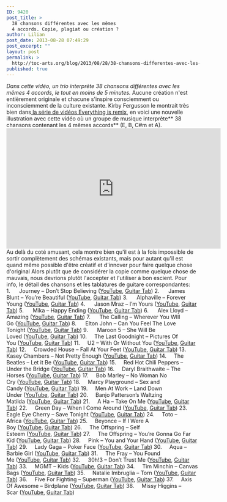 ```yaml
---
ID: 9420
post_title: >
  38 chansons différentes avec les mêmes
  4 accords. Copie, plagiat ou création ?
author: Lilian
post_date: 2013-08-28 07:49:29
post_excerpt: ""
layout: post
permalink: >
  http://toc-arts.org/blog/2013/08/28/38-chansons-differentes-avec-les-memes-4-accords-copie-plagiat-ou-creation/
published: true
---
```

*Dans cette vidéo, un trio interprète 38 chansons différentes avec les mêmes 4 accords, le tout en moins de 5 minutes.* Aucune création n'est entièrement originale et chacune s'inspire consciemment ou inconsciemment de la culture existante. Kirby Fergusson le montrait très bien dans[ la série de vidéos Everything is remix][1], en voici une nouvelle illustration avec cette vidéo où un groupe de musique interprète** 38 chansons contenant les 4 mêmes accords** (E, B, C#m et A). <iframe src="http://www.youtube.com/embed/5pidokakU4I" height="315" width="560" frameborder="0"></iframe> Au delà du coté amusant, cela montre bien qu'il est à la fois impossible de sortir complètement des schémas existants, mais pour autant qu'il est quand même possible d'être créatif et d'innover pour faire quelque chose d'original Alors plutôt que de considérer la copie comme quelque chose de mauvais, nous devrions plutôt l'accepter et l'utiliser à bon escient. Pour info, le détail des chansons et les tablatures de guitare correspondantes: 1.      Journey – Don’t Stop Believing (<a href="http://www.youtube.com/watch?v=A0H3bJHWGl4" target="_blank">YouTube</a>, <a href="http://tabs.ultimate-guitar.com/j/journey/dont_stop_believing_ver2_crd.htm" target="_blank">Guitar Tab</a>) 2.      James Blunt – You’re Beautiful (<a href="http://www.youtube.com/watch?v=oofSnsGkops" target="_blank">YouTube</a>, <a href="http://tabs.ultimate-guitar.com/j/james_blunt/youre_beautiful_ver3_crd.htm" target="_blank">Guitar Tab</a>) 3.      Alphaville – Forever Young (<a href="http://www.youtube.com/watch?v=t1TcDHrkQYg" target="_blank">YouTube</a>, <a href="http://tabs.ultimate-guitar.com/a/alphaville/forever_young_crd.htm" target="_blank">Guitar Tab</a>) 4.      Jason Mraz – I’m Yours (<a href="http://www.youtube.com/watch?v=EkHTsc9PU2A" target="_blank">YouTube</a>, <a href="http://tabs.ultimate-guitar.com/j/jason_mraz/im_yours_ver2_crd.htm" target="_blank">Guitar Tab</a>) 5.      Mika – Happy Ending (<a href="http://www.youtube.com/watch?v=bfKnhZ5_WNA" target="_blank">YouTube</a>, <a href="http://tabs.ultimate-guitar.com/m/mika/happy_ending_crd.htm" target="_blank">Guitar Tab</a>) 6.      Alex Lloyd – Amazing (<a href="http://www.youtube.com/watch?v=0TcUKK6UDHM" target="_blank">YouTube</a>, <a href="http://tabs.ultimate-guitar.com/a/alex_lloyd/amazing_crd.htm" target="_blank">Guitar Tab</a>) 7.      The Calling – Wherever You WIll Go (<a href="http://www.youtube.com/watch?v=iAP9AF6DCu4" target="_blank">YouTube</a>, <a href="http://tabs.ultimate-guitar.com/c/calling/wherever_you_will_go_crd.htm" target="_blank">Guitar Tab</a>) 8.      Elton John – Can You Feel The Love Tonight (<a href="http://www.youtube.com/watch?v=W9_nXlvY6Io" target="_blank">YouTube</a>, <a href="http://tabs.ultimate-guitar.com/e/elton_john/can_you_feel_the_love_tonight_ver2_crd.htm" target="_blank">Guitar Tab</a>) 9.      Maroon 5 – She Will Be Loved (<a href="http://www.youtube.com/watch?v=nIjVuRTm-dc" target="_blank">YouTube</a>, <a href="http://tabs.ultimate-guitar.com/m/maroon_5/she_will_be_loved_crd.htm" target="_blank">Guitar Tab</a>) 10.     The Last Goodnight – Pictures Of You (<a href="http://www.youtube.com/watch?v=Z7ksR-HZSqI" target="_blank">YouTube</a>, <a href="http://tabs.ultimate-guitar.com/t/the_last_goodnight/pictures_of_you_ver4_crd.htm" target="_blank">Guitar Tab</a>) 11.     U2 – With Or Without You (<a href="http://www.youtube.com/watch?v=XmSdTa9kaiQ" target="_blank">YouTube</a>, <a href="http://www.youtube.com/watch?v=XmSdTa9kaiQ" target="_blank">Guitar Tab</a>) 12.     Crowded House – Fall At Your Feet (<a href="http://www.youtube.com/watch?v=82JZh3VyE2M" target="_blank">YouTube</a>, <a href="http://tabs.ultimate-guitar.com/c/crowded_house/fall_at_your_feet_ver2_crd.htm" target="_blank">Guitar Tab</a>) 13.     Kasey Chambers – Not Pretty Enough (<a href="http://www.youtube.com/watch?v=W_wZ2fZoY9E" target="_blank">YouTube</a>, <a href="http://tabs.ultimate-guitar.com/k/kasey_chambers/not_pretty_enough_tab.htm" target="_blank">Guitar Tab</a>) 14.     The Beatles – Let it Be (<a href="http://www.youtube.com/watch?v=RdopMqrftXs" target="_blank">YouTube</a>, <a href="http://tabs.ultimate-guitar.com/b/beatles/let_it_be_crd.htm" target="_blank">Guitar Tab</a>) 15.     Red Hot Chili Peppers – Under the Bridge (<a href="http://www.youtube.com/watch?v=GLvohMXgcBo" target="_blank">YouTube</a>, <a href="http://tabs.ultimate-guitar.com/r/red_hot_chili_peppers/under_the_bridge_crd.htm" target="_blank">Guitar Tab</a>) 16.     Daryl Braithwaite – The Horses (<a href="http://www.youtube.com/watch?v=r_arN-h6axI" target="_blank">YouTube</a>, <a href="http://tabs.ultimate-guitar.com/d/daryl_braithwaite/the_horses_ver2_crd.htm" target="_blank">Guitar Tab</a>) 17.     Bob Marley – No Woman No Cry (<a href="http://www.youtube.com/watch?v=x59kS2AOrGM" target="_blank">YouTube</a>, <a href="http://tabs.ultimate-guitar.com/b/bob_marley/no_woman_no_cry_ver2_crd.htm" target="_blank">Guitar Tab</a>) 18.     Marcy Playground – Sex and Candy (<a href="http://www.youtube.com/watch?v=-KT-r2vHeMM" target="_blank">YouTube</a>, <a href="http://tabs.ultimate-guitar.com/m/marcy_playground/sex_and_candy_crd.htm" target="_blank">Guitar Tab</a>) 19.     Men At Work – Land Down Under (<a href="http://www.youtube.com/watch?v=JEgCkOfl4jE" target="_blank">YouTube</a>, <a href="http://tabs.ultimate-guitar.com/m/men_at_work/land_down_under_crd.htm" target="_blank">Guitar Tab</a>) 20.     Banjo Patterson’s Waltzing Matilda (<a href="http://www.youtube.com/watch?v=INdjRCNcZj0" target="_blank">YouTube</a>, <a href="http://tabs.ultimate-guitar.com/b/banjo_paterson/waltzing_matilda_crd.htm" target="_blank">Guitar Tab</a>) 21.     A Ha – Take On Me (<a href="http://www.youtube.com/watch?v=djV11Xbc914" target="_blank">YouTube</a>, <a href="http://tabs.ultimate-guitar.com/a/a-ha/take_on_me_crd.htm" target="_blank">Guitar Tab</a>) 22.     Green Day – When I Come Around (<a href="http://www.youtube.com/watch?v=SmJxtgmsqAE" target="_blank">YouTube</a>, <a href="http://tabs.ultimate-guitar.com/g/green_day/when_i_come_around_acoustic_crd.htm" target="_blank">Guitar Tab</a>) 23.     Eagle Eye Cherry – Save Tonight (<a href="http://www.youtube.com/watch?v=Nntd2fgMUYw" target="_blank">YouTube</a>, <a href="http://tabs.ultimate-guitar.com/e/eagle_eye_cherry/save_tonight_crd.htm" target="_blank">Guitar Tab</a>) 24.     Toto – Africa (<a href="http://www.youtube.com/watch?v=aCca5mPMp9A" target="_blank">YouTube</a>, <a href="http://tabs.ultimate-guitar.com/t/toto/africa_crd.htm" target="_blank">Guitar Tab</a>) 25.     Beyonce – If I Were A Boy (<a href="http://www.youtube.com/watch?v=AWpsOqh8q0M" target="_blank">YouTube</a>, <a href="http://tabs.ultimate-guitar.com/b/beyonce_knowles/if_i_were_a_boy_crd.htm" target="_blank">Guitar Tab</a>) 26.     The Offspring – Self Esteem (<a href="http://www.youtube.com/watch?v=eeWjzBHUdsI" target="_blank">YouTube</a>, <a href="http://tabs.ultimate-guitar.com/o/offspring/self_esteem_crd.htm" target="_blank">Guitar Tab</a>) 27.     The Offspring – You’re Gonna Go Far Kid (<a href="http://www.youtube.com/watch?v=5_LxyhCJpsM" target="_blank">YouTube</a>, <a href="http://tabs.ultimate-guitar.com/o/offspring/youre_gonna_go_far_kid_crd.htm" target="_blank">Guitar Tab</a>) 28.     Pink – You and Your Hand (<a href="http://www.youtube.com/watch?v=YUtHjOvPKT0" target="_blank">YouTube</a>, <a href="http://tabs.ultimate-guitar.com/p/pink/u_plus_ur_hand_crd.htm" target="_blank">Guitar Tab</a>) 29.     Lady Gaga – Poker Face (<a href="http://www.youtube.com/watch?v=bESGLojNYSo" target="_blank">YouTube</a>, <a href="http://tabs.ultimate-guitar.com/l/lady_gaga/poker_face_ver3_crd.htm" target="_blank">Guitar Tab</a>) 30.     Aqua – Barbie Girl (<a href="http://www.youtube.com/watch?v=ZyhrYis509A" target="_blank">YouTube</a>, <a href="http://tabs.ultimate-guitar.com/a/aqua/barbie_girl_ver2_crd.htm" target="_blank">Guitar Tab</a>) 31.     The Fray – You Found Me (<a href="http://www.youtube.com/watch?v=jFg_8u87zT0" target="_blank">YouTube</a>, <a href="http://tabs.ultimate-guitar.com/t/the_fray/you_found_me_crd.htm" target="_blank">Guitar Tab</a>) 32.     30h!3 – Don’t Trust Me (<a href="http://www.youtube.com/watch?v=mdB3Oyd5HtU" target="_blank">YouTube</a>, <a href="http://tabs.ultimate-guitar.com/0-9/3oh3/dont_trust_me_acoustic_crd.htm" target="_blank">Guitar Tab</a>) 33.     MGMT – Kids (<a href="http://www.youtube.com/watch?v=fe4EK4HSPkI" target="_blank">YouTube</a>, <a href="http://tabs.ultimate-guitar.com/m/mgmt/kids_crd.htm" target="_blank">Guitar Tab</a>) 34.     Tim Minchin – Canvas Bags (<a href="http://www.youtube.com/watch?v=EVh15aUt8-c" target="_blank">YouTube</a>, <a href="http://tabs.ultimate-guitar.com/t/tim_minchin/canvas_bags_crd.htm" target="_blank">Guitar Tab</a>) 35.     Natalie Imbruglia – Torn (<a href="http://tabs.ultimate-guitar.com/n/natalie_imbruglia/torn_crd.htm" target="_blank">YouTube</a>, <a href="http://www.youtube.com/watch?v=VV1XWJN3nJo" target="_blank">Guitar Tab</a>) 36.     Five For Fighting – Superman (<a href="http://www.youtube.com/watch?v=GRz4FY0ZcwI" target="_blank">YouTube</a>, <a href="http://tabs.ultimate-guitar.com/f/five_for_fighting/superman_crd.htm" target="_blank">Guitar Tab</a>) 37.     Axis Of Awesome – Birdplane (<a href="http://www.youtube.com/watch?v=6ys5GuiFJYo" target="_blank">YouTube</a>, <a href="http://tabs.ultimate-guitar.com/t/the_axis_of_awesome/birdplane_crd.htm" target="_blank">Guitar Tab</a>) 38.     Missy Higgins – Scar (<a href="http://www.youtube.com/watch?v=_WxPH_G8iyg" target="_blank">YouTube</a>, <a href="http://tabs.ultimate-guitar.com/m/missy_higgins/scar_crd.htm" target="_blank">Guitar Tab</a>)

 [1]: http://toc-arts.org/blog/2012/10/10/everything-is-a-remix-reflexions-sur-la-copie-la-creation-et-linnovation/